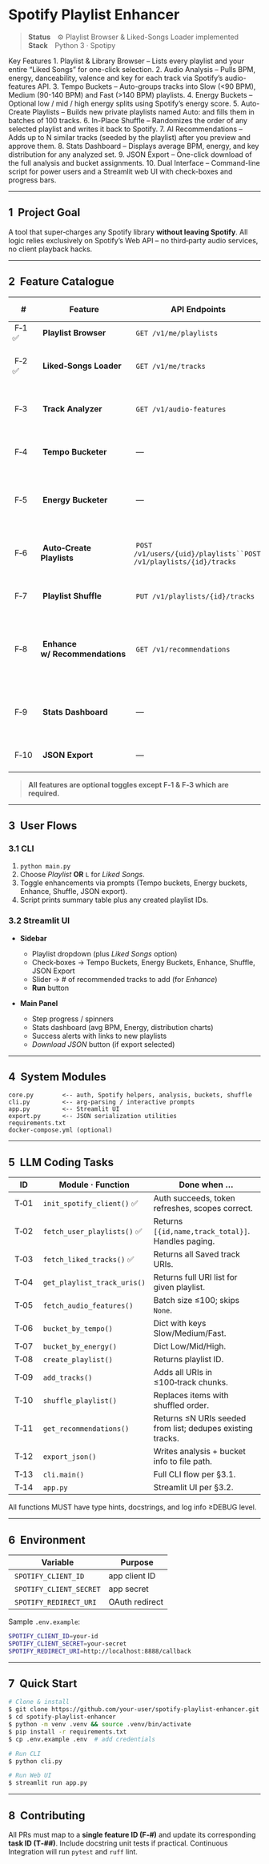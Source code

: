 # Spotify Playlist Enhancer

> **Status** ⚙️ Playlist Browser & Liked-Songs Loader implemented
> **Stack** Python 3 · Spotipy

Key Features
	1.	Playlist & Library Browser – Lists every playlist and your entire “Liked Songs” for one-click selection.
	2.	Audio Analysis – Pulls BPM, energy, danceability, valence and key for each track via Spotify’s audio-features API.
	3.	Tempo Buckets – Auto-groups tracks into Slow (<90 BPM), Medium (90-140 BPM) and Fast (>140 BPM) playlists.
	4.	Energy Buckets – Optional low / mid / high energy splits using Spotify’s energy score.
	5.	Auto-Create Playlists – Builds new private playlists named Auto:<Bucket> and fills them in batches of 100 tracks.
	6.	In-Place Shuffle – Randomizes the order of any selected playlist and writes it back to Spotify.
	7.	AI Recommendations – Adds up to N similar tracks (seeded by the playlist) after you preview and approve them.
	8.	Stats Dashboard – Displays average BPM, energy, and key distribution for any analyzed set.
	9.	JSON Export – One-click download of the full analysis and bucket assignments.
	10.	Dual Interface – Command-line script for power users and a Streamlit web UI with check-boxes and progress bars.
 
---

## 1  Project Goal

A tool that super‑charges any Spotify library **without leaving Spotify**. All logic relies exclusively on Spotify’s Web API – no third‑party audio services, no client playback hacks.

---

## 2  Feature Catalogue

|  #    |  Feature                        |  API Endpoints                                                    |  UI Exposure                   |  Description                                                                                           |
| ----- | ------------------------------- | ----------------------------------------------------------------- | ------------------------------ | ------------------------------------------------------------------------------------------------------ |
|  F‑1 ✅ |  **Playlist Browser**           |  `GET /v1/me/playlists`                                           |  Dropdown / CLI list           | Fetch & paginate all playlists.                                                                        |
|  F‑2 ✅ |  **Liked‑Songs Loader**         |  `GET /v1/me/tracks`                                              |  Button: *Analyze Liked Songs* | Pull entire Saved Library (50‑track paging).                                                           |
|  F‑3  |  **Track Analyzer**             |  `GET /v1/audio-features`                                         |  Background                    | Batch‑fetch BPM, energy, danceability, valence, key.                                                   |
|  F‑4  |  **Tempo Bucketer**             |  —                                                                |  Automatic                     | Classify tracks: *Slow* <90 BPM, *Medium* 90‑140, *Fast* >140.                                         |
|  F‑5  |  **Energy Bucketer**            |  —                                                                |  Checkbox                      | Classify by energy: *Low* <0.33, *Mid* 0.33‑0.66, *High* >0.66.                                        |
|  F‑6  |  **Auto‑Create Playlists**      |  `POST /v1/users/{uid}/playlists``POST /v1/playlists/{id}/tracks` |  Background                    | For every bucket, build a private playlist named `Auto:<Bucket>`.                                      |
|  F‑7  |  **Playlist Shuffle**           |  `PUT /v1/playlists/{id}/tracks`                                  |  Button / CLI flag             | Retrieve URIs, randomise, replace items.                                                               |
|  F‑8  |  **Enhance w/ Recommendations** |  `GET /v1/recommendations`                                        |  Button *Enhance*              | Seed with up to 5 tracks/artists from selected playlist; preview suggestions; user approves additions. |
|  F‑9  |  **Stats Dashboard**            |  —                                                                |  Streamlit main panel          | Show track‑count, avg BPM, avg Energy, key distribution.                                               |
|  F‑10 |  **JSON Export**                |  —                                                                |  Download link                 | Export analysis outcome (`buckets.json`).                                                              |

> **All features are optional toggles except F‑1 & F‑3 which are required.**

---

## 3  User Flows

### 3.1 CLI

1. `python main.py`
2. Choose *Playlist* **OR** `L` for *Liked Songs*.
3. Toggle enhancements via prompts (Tempo buckets, Energy buckets, Enhance, Shuffle, JSON export).
4. Script prints summary table plus any created playlist IDs.

### 3.2 Streamlit UI

* **Sidebar**

  * Playlist dropdown (plus *Liked Songs* option)
  * Check‑boxes → Tempo Buckets, Energy Buckets, Enhance, Shuffle, JSON Export
  * Slider → # of recommended tracks to add (for *Enhance*)
  * **Run** button
* **Main Panel**

  * Step progress / spinners
  * Stats dashboard (avg BPM, Energy, distribution charts)
  * Success alerts with links to new playlists
  * *Download JSON* button (if export selected)

---

## 4  System Modules

```
core.py        <‑‑ auth, Spotify helpers, analysis, buckets, shuffle
cli.py         <‑‑ arg‑parsing / interactive prompts
app.py         <‑‑ Streamlit UI
export.py      <‑‑ JSON serialization utilities
requirements.txt
docker-compose.yml (optional)
```

---

## 5  LLM Coding Tasks

|  ID   |  Module · Function           |  Done when …                                               |
| ----- | ---------------------------- | ---------------------------------------------------------- |
|  T‑01 |  `init_spotify_client()` ✅     | Auth succeeds, token refreshes, scopes correct.            |
|  T‑02 |  `fetch_user_playlists()` ✅    | Returns `[{id,name,track_total}]`. Handles paging.         |
|  T‑03 |  `fetch_liked_tracks()` ✅       | Returns all Saved track URIs.                              |
|  T‑04 |  `get_playlist_track_uris()` | Returns full URI list for given playlist.                  |
|  T‑05 |  `fetch_audio_features()`    | Batch size ≤100; skips `None`.                             |
|  T‑06 |  `bucket_by_tempo()`         | Dict with keys Slow/Medium/Fast.                           |
|  T‑07 |  `bucket_by_energy()`        | Dict Low/Mid/High.                                         |
|  T‑08 |  `create_playlist()`         | Returns playlist ID.                                       |
|  T‑09 |  `add_tracks()`              | Adds all URIs in ≤100‑track chunks.                        |
|  T‑10 |  `shuffle_playlist()`        | Replaces items with shuffled order.                        |
|  T‑11 |  `get_recommendations()`     | Returns ≤N URIs seeded from list; dedupes existing tracks. |
|  T‑12 |  `export_json()`             | Writes analysis + bucket info to file path.                |
|  T‑13 |  `cli.main()`                | Full CLI flow per §3.1.                                    |
|  T‑14 |  `app.py`                    | Streamlit UI per §3.2.                                     |

All functions MUST have type hints, docstrings, and log info ≥DEBUG level.

---

## 6  Environment

|  Variable                |  Purpose       |
| ------------------------ | -------------- |
|  `SPOTIFY_CLIENT_ID`     | app client ID  |
|  `SPOTIFY_CLIENT_SECRET` | app secret     |
|  `SPOTIFY_REDIRECT_URI`  | OAuth redirect |

Sample `.env.example`:

```bash
SPOTIFY_CLIENT_ID=your‑id
SPOTIFY_CLIENT_SECRET=your‑secret
SPOTIFY_REDIRECT_URI=http://localhost:8888/callback
```

---

## 7  Quick Start

```bash
# Clone & install
$ git clone https://github.com/your‑user/spotify‑playlist‑enhancer.git
$ cd spotify‑playlist‑enhancer
$ python -m venv .venv && source .venv/bin/activate
$ pip install -r requirements.txt
$ cp .env.example .env  # add credentials

# Run CLI
$ python cli.py

# Run Web UI
$ streamlit run app.py
```

---

## 8  Contributing

All PRs must map to a **single feature ID (F‑#)** and update its corresponding **task ID (T‑##)**. Include docstring unit tests if practical. Continuous Integration will run `pytest` and `ruff` lint.
